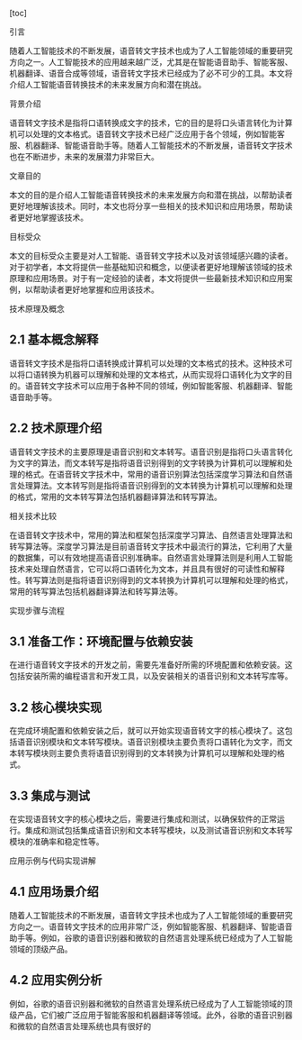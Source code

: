 
[toc]                    
                
                
引言

随着人工智能技术的不断发展，语音转文字技术也成为了人工智能领域的重要研究方向之一。人工智能技术的应用越来越广泛，尤其是在智能语音助手、智能客服、机器翻译、语音合成等领域，语音转文字技术已经成为了必不可少的工具。本文将介绍人工智能语音转换技术的未来发展方向和潜在挑战。

背景介绍

语音转文字技术是指将口语转换成文字的技术，它的目的是将口头语言转化为计算机可以处理的文本格式。语音转文字技术已经广泛应用于各个领域，例如智能客服、机器翻译、智能语音助手等。随着人工智能技术的不断发展，语音转文字技术也在不断进步，未来的发展潜力非常巨大。

文章目的

本文的目的是介绍人工智能语音转换技术的未来发展方向和潜在挑战，以帮助读者更好地理解该技术。同时，本文也将分享一些相关的技术知识和应用场景，帮助读者更好地掌握该技术。

目标受众

本文的目标受众主要是对人工智能、语音转文字技术以及对该领域感兴趣的读者。对于初学者，本文将提供一些基础知识和概念，以便读者更好地理解该领域的技术原理和应用场景。对于有一定经验的读者，本文将提供一些最新技术知识和应用案例，以帮助读者更好地掌握和应用该技术。

技术原理及概念

## 2.1 基本概念解释

语音转文字技术是指将口语转换成计算机可以处理的文本格式的技术。这种技术可以将口语转换为机器可以理解和处理的文本格式，从而实现将口语转化为文字的目的。语音转文字技术可以应用于各种不同的领域，例如智能客服、机器翻译、智能语音助手等。

## 2.2 技术原理介绍

语音转文字技术的主要原理是语音识别和文本转写。语音识别是指将口头语言转化为文字的算法，而文本转写是指将语音识别得到的文字转换为计算机可以理解和处理的格式。在语音转文字技术中，常用的语音识别算法包括深度学习算法和自然语言处理算法。文本转写则是指将语音识别得到的文本转换为计算机可以理解和处理的格式，常用的文本转写算法包括机器翻译算法和转写算法。

相关技术比较

在语音转文字技术中，常用的算法和框架包括深度学习算法、自然语言处理算法和转写算法等。深度学习算法是目前语音转文字技术中最流行的算法，它利用了大量的数据集，可以有效地提高语音识别准确率。自然语言处理算法则是利用人工智能技术来处理自然语言，它可以将口语转化为文本，并且具有很好的可读性和解释性。转写算法则是指将语音识别得到的文本转换为计算机可以理解和处理的格式，常用的转写算法包括机器翻译算法和转写算法等。

实现步骤与流程

## 3.1 准备工作：环境配置与依赖安装

在进行语音转文字技术的开发之前，需要先准备好所需的环境配置和依赖安装。这包括安装所需的编程语言和开发工具，以及安装相关的语音识别和文本转写库等。

## 3.2 核心模块实现

在完成环境配置和依赖安装之后，就可以开始实现语音转文字的核心模块了。这包括语音识别模块和文本转写模块。语音识别模块主要负责将口语转化为文字，而文本转写模块则主要负责将语音识别得到的文本转换为计算机可以理解和处理的格式。

## 3.3 集成与测试

在实现语音转文字的核心模块之后，需要进行集成和测试，以确保软件的正常运行。集成和测试包括集成语音识别和文本转写模块，以及测试语音识别和文本转写模块的准确率和稳定性等。

应用示例与代码实现讲解

## 4.1 应用场景介绍

随着人工智能技术的不断发展，语音转文字技术也成为了人工智能领域的重要研究方向之一。语音转文字技术的应用非常广泛，例如智能客服、机器翻译、智能语音助手等。例如，谷歌的语音识别器和微软的自然语言处理系统已经成为了人工智能领域的顶级产品。

## 4.2 应用实例分析

例如，谷歌的语音识别器和微软的自然语言处理系统已经成为了人工智能领域的顶级产品，它们被广泛应用于智能客服和机器翻译等领域。此外，谷歌的语音识别器和微软的自然语言处理系统也具有很好的

